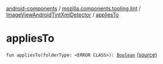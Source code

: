 [android-components](../../index.md) / [mozilla.components.tooling.lint](../index.md) / [ImageViewAndroidTintXmlDetector](index.md) / [appliesTo](./applies-to.md)

# appliesTo

`fun appliesTo(folderType: <ERROR CLASS>): `[`Boolean`](https://kotlinlang.org/api/latest/jvm/stdlib/kotlin/-boolean/index.html) [(source)](https://github.com/mozilla-mobile/android-components/blob/master/components/tooling/lint/src/main/java/mozilla/components/tooling/lint/ImageViewAndroidTintXmlDetector.kt#L53)